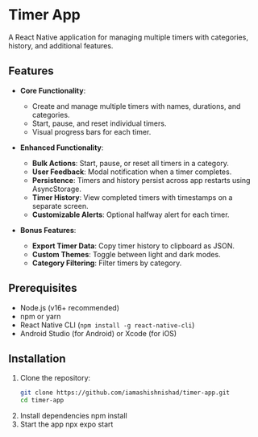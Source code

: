 # Timer App

A React Native application for managing multiple timers with categories, history, and additional features.

## Features
- **Core Functionality**:
  - Create and manage multiple timers with names, durations, and categories.
  - Start, pause, and reset individual timers.
  - Visual progress bars for each timer.

- **Enhanced Functionality**:
  - **Bulk Actions**: Start, pause, or reset all timers in a category.
  - **User Feedback**: Modal notification when a timer completes.
  - **Persistence**: Timers and history persist across app restarts using AsyncStorage.
  - **Timer History**: View completed timers with timestamps on a separate screen.
  - **Customizable Alerts**: Optional halfway alert for each timer.

- **Bonus Features**:
  - **Export Timer Data**: Copy timer history to clipboard as JSON.
  - **Custom Themes**: Toggle between light and dark modes.
  - **Category Filtering**: Filter timers by category.

## Prerequisites
- Node.js (v16+ recommended)
- npm or yarn
- React Native CLI (`npm install -g react-native-cli`)
- Android Studio (for Android) or Xcode (for iOS)

## Installation
1. Clone the repository:
   ```bash
   git clone https://github.com/iamashishnishad/timer-app.git
   cd timer-app
2. Install dependencies
   npm install
3. Start the app
    npx expo start

